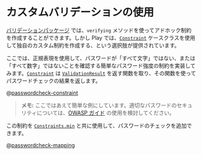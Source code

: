 <!--- Copyright (C) 2009-2015 Typesafe Inc. <http://www.typesafe.com> -->
<!--
# Using Custom Validations
-->
# カスタムバリデーションの使用

<!--
The [validation package](api/scala/play/api/data/validation/package.html) allows you to create ad-hoc constraints using the `verifying` method.  However, Play gives you the option of creating your own custom constraints, using the [`Constraint`](api/scala/play/api/data/validation/Constraint.html) case class.
-->
[バリデーションパッケージ](api/scala/play/api/data/validation/package.html) では、`verifying` メソッドを使ってアドホック制約を作成することができます。しかし Play では、[`Constraint`](api/scala/play/api/data/validation/Constraint.html) ケースクラスを使用して独自のカスタム制約を作成する、という選択肢が提供されています。

<!--
Here, we'll implement a simple password strength constraint that uses regular expressions to check the password is not all letters or all numbers.  A [`Constraint`](api/scala/play/api/data/validation/Constraint.html) takes a function which returns a [`ValidationResult`](api/scala/play/api/data/validation/ValidationResult.html), and we use that function to return the results of the password check:
-->
ここでは、正規表現を使用して、パスワードが「すべて文字」ではない、または「すべて数字」ではないことを確認する簡単なパスワード強度の制約を実装してみます。[`Constraint`](api/scala/play/api/data/validation/Constraint.html) は [`ValidationResult`](api/scala/play/api/data/validation/ValidationResult.html) を返す関数を取り、その関数を使ってパスワードチェックの結果を返します。

@[passwordcheck-constraint](code/CustomValidations.scala)

<!--
> **Note:** This is an intentionally trivial example.  Please consider using the [OWASP guide](https://www.owasp.org/index.php/Authentication_Cheat_Sheet#Implement_Proper_Password_Strength_Controls) for proper password security.
-->
> **メモ:** ここではあえて簡単な例にしています。適切なパスワードのセキュリティについては、[OWASP ガイド](https://www.owasp.org/index.php/Authentication_Cheat_Sheet#Implement_Proper_Password_Strength_Controls) の使用を検討してください。

<!--
We can then use this constraint together with [`Constraints.min`](api/scala/play/api/data/validation/Constraints.html) to add additional checks on the password.
-->
この制約を [`Constraints.min`](api/scala/play/api/data/validation/Constraints.html) と共に使用して、パスワードのチェックを追加できます。

@[passwordcheck-mapping](code/CustomValidations.scala)
